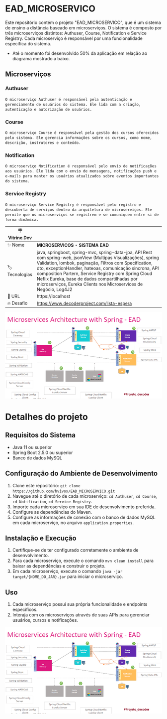 # EAD_MICROSERVICO

Este repositório contém o projeto "EAD_MICROSERVICO", que é um sistema de ensino a distância baseado em microserviços. O sistema é composto por três microserviços distintos: Authuser, Course, Notification e Service Registry. Cada microserviço é responsável por uma funcionalidade específica do sistema.

- Até o momento foi desenvolvido 50% da aplicação em relação ao diagrama mostrado a baixo.

## Microserviços

### Authuser

    O microserviço Authuser é responsável pela autenticação e gerenciamento de usuários do sistema. Ele lida com a criação, autenticação e autorização de usuários.

### Course

    O microserviço Course é responsável pela gestão dos cursos oferecidos pelo sistema. Ele gerencia informações sobre os cursos, como nome, descrição, instrutores e conteúdo.

### Notification

    O microserviço Notification é responsável pelo envio de notificações aos usuários. Ele lida com o envio de mensagens, notificações push e e-mails para manter os usuários atualizados sobre eventos importantes do sistema.

### Service Registry

    O microserviço Service Registry é responsável pelo registro e descoberta de serviços dentro da arquitetura de microserviços. Ele permite que os microserviços se registrem e se comuniquem entre si de forma dinâmica.



| :placard: Vitrine.Dev |                                                                                                                                                                                                                                                                                                                                                                                                                 |
|-----------------------|-----------------------------------------------------------------------------------------------------------------------------------------------------------------------------------------------------------------------------------------------------------------------------------------------------------------------------------------------------------------------------------------------------------------|
| :sparkles: Nome       | **MICROSERVICOS - SISTEMA EAD**                                                                                                                                                                                                                                                                                                                                                                                           |
| :label: Tecnologias   | java, springboot, spring-mvc, spring-data-jpa, API Rest com spring-web, jsonView (Multipas Visualizações), spring Validation, lombok, paginação, Filtros com Specification, dto, exceptionHandler, hateoas, comunicação sincrona, API composition Partern, Service Registry com Spring Cloud Neflix Eureka, base de dados compartilhadas por microserviços, Eureka Clients nos Microservices de Negócio, Log4J2 |
| :rocket: URL          | https://localhost                                                                                                                                                                                                                                                                                                                                                                                               |
| :fire: Desafio        | https://www.decoderproject.com/lista-espera                                                                                                                                                                                                                                                                                                                                                                     |

<!-- Inserir imagem com a #vitrinedev ao final do link -->

![](https://github.com/hvivox/EAD_MICROSERVICO/blob/main/DIAG_PROJETO_EAD.png?raw=true?text=srealizacao#vitrinedev)

<!-- ############################################################################## -->

# Detalhes do projeto

## Requisitos do Sistema

- Java 11 ou superior
- Spring Boot 2.5.0 ou superior
- Banco de dados MySQL

## Configuração do Ambiente de Desenvolvimento

1. Clone este repositório: `git clone https://github.com/hvivox/EAD_MICROSERVICO.git`
2. Navegue até o diretório de cada microserviço: `cd Authuser`, `cd Course`, `cd Notification`, `cd Service-Registry`.
3. Importe cada microserviço em sua IDE de desenvolvimento preferida.
4. Configure as dependências do Maven.
5. Configure as informações de conexão com o banco de dados MySQL em cada microserviço, no arquivo `application.properties`.

## Instalação e Execução

1. Certifique-se de ter configurado corretamente o ambiente de desenvolvimento.
2. Para cada microserviço, execute o comando `mvn clean install` para baixar as dependências e construir o projeto.
3. Em cada microserviço, execute o comando `java -jar target/{NOME_DO_JAR}.jar` para iniciar o microserviço.

## Uso

1. Cada microserviço possui sua própria funcionalidade e endpoints específicos.
2. Interaja com os microserviços através de suas APIs para gerenciar usuários, cursos e notificações.


![](https://github.com/hvivox/EAD_MICROSERVICO/blob/main/DIAG_PROJETO_EAD.png?raw=true?text=srealizacao)
